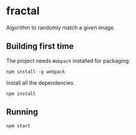 # fractal

Algorithm to randomly match a given image.

## Building first time

The project needs `Webpack` installed for packaging:

```
npm install -g webpack
```

Install all the dependencies.

```
npm install
```

## Running
```
npm start
```

